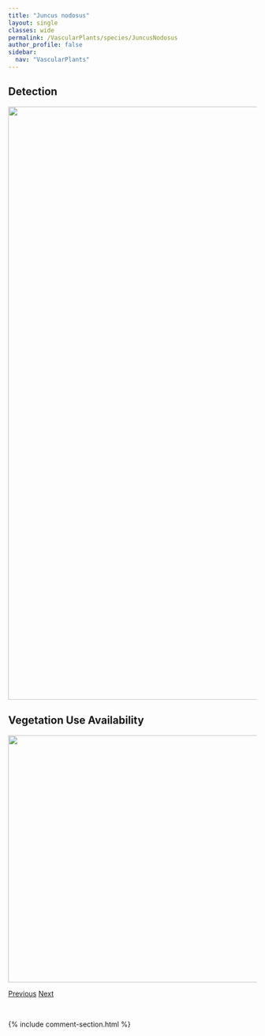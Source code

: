 ```yaml
---
title: "Juncus nodosus"
layout: single
classes: wide
permalink: /VascularPlants/species/JuncusNodosus
author_profile: false
sidebar:
  nav: "VascularPlants"
---
```


<h2>Detection</h2>

<a href="https://drive.google.com/uc?export=view&id=1TckjQ6xMtLT4oyhL0NovbBA-q8B7l6ng">
<img src="https://drive.google.com/uc?export=view&id=1TckjQ6xMtLT4oyhL0NovbBA-q8B7l6ng" height = "1200" width = "800">
</a>


<h2>Vegetation Use Availability</h2>

<a href="https://drive.google.com/uc?export=view&id=1y2VboMsE8_J6eoKtCNwZwAZTam0DAYn6">
<img src="https://drive.google.com/uc?export=view&id=1y2VboMsE8_J6eoKtCNwZwAZTam0DAYn6" height = "500" width = "1000">
</a>


<a href="/DevelopmentWebsite/VascularPlants/species/JuncusLongistylis" class="pagination--pager" title="Juncus longistylis">Previous</a> <a href="/DevelopmentWebsite/VascularPlants/species/JuncusParryi" class="pagination--pager" title="Juncus parryi">Next</a>

<p>&nbsp;</p>

{% include comment-section.html %}
